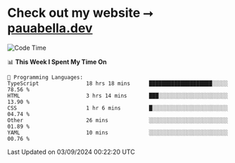 # Check out my website ⭢ [pauabella.dev](https://pauabella.dev)

<!--START_SECTION:waka-->
![Code Time](http://img.shields.io/badge/Code%20Time-3%2C685%20hrs%207%20mins-blue)

📊 **This Week I Spent My Time On** 

```text
💬 Programming Languages: 
TypeScript               18 hrs 18 mins      ████████████████████░░░░░   78.56 % 
HTML                     3 hrs 14 mins       ███░░░░░░░░░░░░░░░░░░░░░░   13.90 % 
CSS                      1 hr 6 mins         █░░░░░░░░░░░░░░░░░░░░░░░░   04.74 % 
Other                    26 mins             ░░░░░░░░░░░░░░░░░░░░░░░░░   01.89 % 
YAML                     10 mins             ░░░░░░░░░░░░░░░░░░░░░░░░░   00.76 % 
```


 Last Updated on 03/09/2024 00:22:20 UTC
<!--END_SECTION:waka-->
